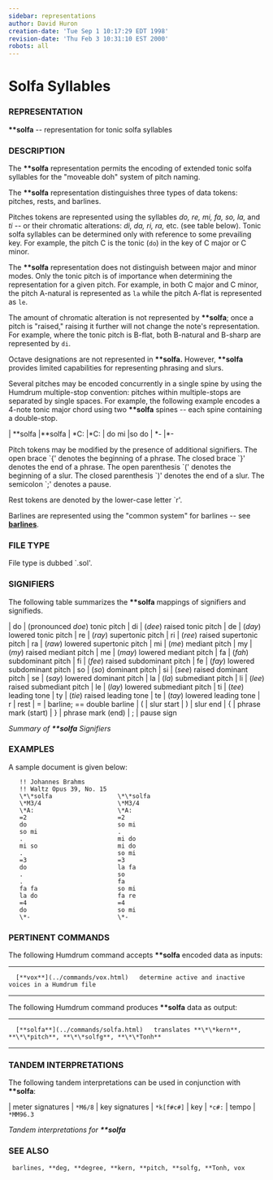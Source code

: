 ```yaml
---
sidebar: representations
author: David Huron
creation-date: 'Tue Sep 1 10:17:29 EDT 1998'
revision-date: 'Thu Feb 3 10:31:10 EST 2000'
robots: all
---
```



Solfa Syllables
==========================================

### REPRESENTATION

 **\*\*solfa** \-- representation for tonic solfa syllables

### DESCRIPTION

 The **\*\*solfa** representation permits the encoding of extended
 tonic solfa syllables for the \"moveable doh\" system of pitch naming.

 The **\*\*solfa** representation distinguishes three types of data
 tokens: pitches, rests, and barlines.

 Pitches tokens are represented using the syllables *do, re, mi, fa,
 so, la,* and *ti* \-- or their chromatic alterations: *di, da, ri,
 ra,* etc. (see table below). Tonic solfa syllables can be determined
 only with reference to some prevailing key. For example, the pitch C
 is the tonic (`do`) in the key of C major or C minor.

 The **\*\*solfa** representation does not distinguish between major
 and minor modes. Only the tonic pitch is of importance when
 determining the representation for a given pitch. For example, in both
 C major and C minor, the pitch A-natural is represented as `la` while
 the pitch A-flat is represented as `le`.

 The amount of chromatic alteration is not represented by
 **\*\*solfa**; once a pitch is \"raised,\" raising it further will not
 change the note\'s representation. For example, where the tonic pitch
 is B-flat, both B-natural and B-sharp are represented by `di`.

 Octave designations are not represented in **\*\*solfa.** However,
 **\*\*solfa** provides limited capabilities for representing phrasing
 and slurs.

 Several pitches may be encoded concurrently in a single spine by using
 the Humdrum multiple-stop convention: pitches within multiple-stops
 are separated by single spaces. For example, the following example
 encodes a 4-note tonic major chord using two **\*\*solfa** spines \--
 each spine containing a double-stop.

  | \*\*solfa   |\*\*solfa
  | \*C:        |\*C:
  | do mi       |so do
  | \*-         |\*-

 Pitch tokens may be modified by the presence of additional signifiers.
 The open brace \`{\' denotes the beginning of a phrase. The closed
 brace \`}\' denotes the end of a phrase. The open parenthesis \`(\'
 denotes the beginning of a slur. The closed parenthesis \`)\' denotes
 the end of a slur. The semicolon \`;\' denotes a pause.

 Rest tokens are denoted by the lower-case letter \`r\'.

 Barlines are represented using the \"common system\" for barlines \--
 see [**barlines**](barlines.rep.html).

### FILE TYPE

 File type is dubbed \`.sol\'.

### SIGNIFIERS

 The following table summarizes the **\*\*solfa** mappings of
 signifiers and signifieds.

  | do  | (pronounced *doe*) tonic pitch
  | di  | (*dee*) raised tonic pitch
  | de  | (*day*) lowered tonic pitch
  | re  | (*ray*) supertonic pitch
  | ri  | (*ree*) raised supertonic pitch
  | ra  | (*raw*) lowered supertonic pitch
  | mi  | (*me*) mediant pitch
  | my  | (*my*) raised mediant pitch
  | me  | (*may*) lowered mediant pitch
  | fa  | (*fah*) subdominant pitch
  | fi  | (*fee*) raised subdominant pitch
  | fe  | (*fay*) lowered subdominant pitch
  | so  | (*so*) dominant pitch
  | si  | (*see*) raised dominant pitch
  | se  | (*say*) lowered dominant pitch
  | la  | (*la*) submediant pitch
  | li  | (*lee*) raised submediant pitch
  | le  | (*lay*) lowered submediant pitch
  | ti  | (*tee*) leading tone
  | ty  | (*tie*) raised leading tone
  | te  | (*tay*) lowered leading tone
  | r   | rest
  | =   | barline; == double barline
  | (   | slur start
  | )   | slur end
  | {   | phrase mark (start)
  | }   | phrase mark (end)
  | ;   | pause sign

 *Summary of **\*\*solfa** Signifiers*

### EXAMPLES

 A sample document is given below:

```
   !! Johannes Brahms         
   !! Waltz Opus 39, No. 15   
   \*\*solfa                  \*\*solfa
   \*M3/4                     \*M3/4
   \*A:                       \*A:
   =2                         =2
   do                         so mi
   so mi                      .
   .                          mi do
   mi so                      mi do
   .                          so mi
   =3                         =3
   do                         la fa
   .                          so
   .                          fa
   fa fa                      so mi
   la do                      fa re
   =4                         =4
   do                         so mi
   \*-                        \*-
```

### PERTINENT COMMANDS

 The following Humdrum command accepts **\*\*solfa** encoded data as
 inputs:

   -- --------------------------------- --------------------------------------------------------
      [**vox**](../commands/vox.html)   determine active and inactive voices in a Humdrum file
                                        
   -- --------------------------------- --------------------------------------------------------

 The following Humdrum command produces **\*\*solfa** data as output:

   -- ------------------------------------- ---------------------------------------------------------------------
      [**solfa**](../commands/solfa.html)   translates **\*\*kern**, **\*\*pitch**, **\*\*solfg**, **\*\*Tonh**
   -- ------------------------------------- ---------------------------------------------------------------------

### TANDEM INTERPRETATIONS

 The following tandem interpretations can be used in conjunction with
 **\*\*solfa**:

  | meter signatures |  `*M6/8`
  | key signatures   |  `*k[f#c#]`
  | key              |  `*c#:`
  | tempo            |  `*MM96.3`

 *Tandem interpretations for **\*\*solfa***

### SEE ALSO

 ` barlines, **deg, **degree, **kern, **pitch, **solfg, **Tonh, vox`

